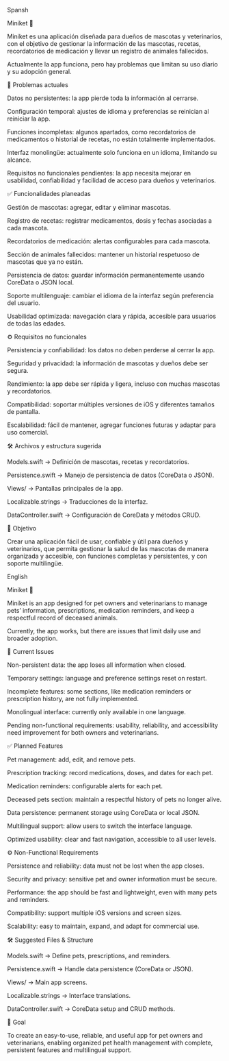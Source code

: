 Spansh 

Miniket 🐾

Miniket es una aplicación diseñada para dueños de mascotas y veterinarios, con el objetivo de gestionar la información de las mascotas, recetas, recordatorios de medicación y llevar un registro de animales fallecidos.

Actualmente la app funciona, pero hay problemas que limitan su uso diario y su adopción general.

🚨 Problemas actuales

Datos no persistentes: la app pierde toda la información al cerrarse.

Configuración temporal: ajustes de idioma y preferencias se reinician al reiniciar la app.

Funciones incompletas: algunos apartados, como recordatorios de medicamentos o historial de recetas, no están totalmente implementados.

Interfaz monolingüe: actualmente solo funciona en un idioma, limitando su alcance.

Requisitos no funcionales pendientes: la app necesita mejorar en usabilidad, confiabilidad y facilidad de acceso para dueños y veterinarios.

✅ Funcionalidades planeadas

Gestión de mascotas: agregar, editar y eliminar mascotas.

Registro de recetas: registrar medicamentos, dosis y fechas asociadas a cada mascota.

Recordatorios de medicación: alertas configurables para cada mascota.

Sección de animales fallecidos: mantener un historial respetuoso de mascotas que ya no están.

Persistencia de datos: guardar información permanentemente usando CoreData o JSON local.

Soporte multilenguaje: cambiar el idioma de la interfaz según preferencia del usuario.

Usabilidad optimizada: navegación clara y rápida, accesible para usuarios de todas las edades.

⚙️ Requisitos no funcionales

Persistencia y confiabilidad: los datos no deben perderse al cerrar la app.

Seguridad y privacidad: la información de mascotas y dueños debe ser segura.

Rendimiento: la app debe ser rápida y ligera, incluso con muchas mascotas y recordatorios.

Compatibilidad: soportar múltiples versiones de iOS y diferentes tamaños de pantalla.

Escalabilidad: fácil de mantener, agregar funciones futuras y adaptar para uso comercial.

🛠 Archivos y estructura sugerida

Models.swift → Definición de mascotas, recetas y recordatorios.

Persistence.swift → Manejo de persistencia de datos (CoreData o JSON).

Views/ → Pantallas principales de la app.

Localizable.strings → Traducciones de la interfaz.

DataController.swift → Configuración de CoreData y métodos CRUD.

🎯 Objetivo

Crear una aplicación fácil de usar, confiable y útil para dueños y veterinarios, que permita gestionar la salud de las mascotas de manera organizada y accesible, con funciones completas y persistentes, y con soporte multilingüe.





English 


Miniket 🐾

Miniket is an app designed for pet owners and veterinarians to manage pets’ information, prescriptions, medication reminders, and keep a respectful record of deceased animals.

Currently, the app works, but there are issues that limit daily use and broader adoption.

🚨 Current Issues

Non-persistent data: the app loses all information when closed.

Temporary settings: language and preference settings reset on restart.

Incomplete features: some sections, like medication reminders or prescription history, are not fully implemented.

Monolingual interface: currently only available in one language.

Pending non-functional requirements: usability, reliability, and accessibility need improvement for both owners and veterinarians.

✅ Planned Features

Pet management: add, edit, and remove pets.

Prescription tracking: record medications, doses, and dates for each pet.

Medication reminders: configurable alerts for each pet.

Deceased pets section: maintain a respectful history of pets no longer alive.

Data persistence: permanent storage using CoreData or local JSON.

Multilingual support: allow users to switch the interface language.

Optimized usability: clear and fast navigation, accessible to all user levels.

⚙️ Non-Functional Requirements

Persistence and reliability: data must not be lost when the app closes.

Security and privacy: sensitive pet and owner information must be secure.

Performance: the app should be fast and lightweight, even with many pets and reminders.

Compatibility: support multiple iOS versions and screen sizes.

Scalability: easy to maintain, expand, and adapt for commercial use.

🛠 Suggested Files & Structure

Models.swift → Define pets, prescriptions, and reminders.

Persistence.swift → Handle data persistence (CoreData or JSON).

Views/ → Main app screens.

Localizable.strings → Interface translations.

DataController.swift → CoreData setup and CRUD methods.

🎯 Goal

To create an easy-to-use, reliable, and useful app for pet owners and veterinarians, enabling organized pet health management with complete, persistent features and multilingual support.
